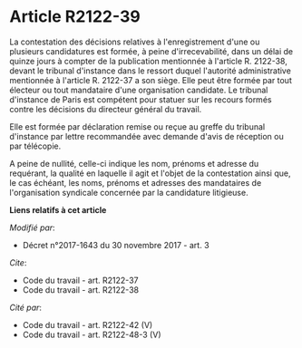 # Article R2122-39

La contestation des décisions relatives à l'enregistrement d'une ou plusieurs candidatures est formée, à peine
d'irrecevabilité, dans un délai de quinze jours à compter de la publication mentionnée à l'article R. 2122-38, devant le
tribunal d'instance dans le ressort duquel l'autorité administrative mentionnée à l'article R. 2122-37 a son siège. Elle peut
être formée par tout électeur ou tout mandataire d'une organisation candidate. Le tribunal d'instance de Paris est compétent
pour statuer sur les recours formés contre les décisions du directeur général du travail.

Elle est formée par déclaration remise ou reçue au greffe du tribunal d'instance par lettre recommandée avec demande d'avis
de réception ou par télécopie.

A peine de nullité, celle-ci indique les nom, prénoms et adresse du requérant, la qualité en laquelle il agit et l'objet de
la contestation ainsi que, le cas échéant, les noms, prénoms et adresses des mandataires de l'organisation syndicale
concernée par la candidature litigieuse.

**Liens relatifs à cet article**

_Modifié par_:

  - Décret n°2017-1643 du 30 novembre 2017 - art. 3

_Cite_:

  - Code du travail - art. R2122-37
  - Code du travail - art. R2122-38

_Cité par_:

  - Code du travail - art. R2122-42 (V)
  - Code du travail - art. R2122-48-3 (V)
